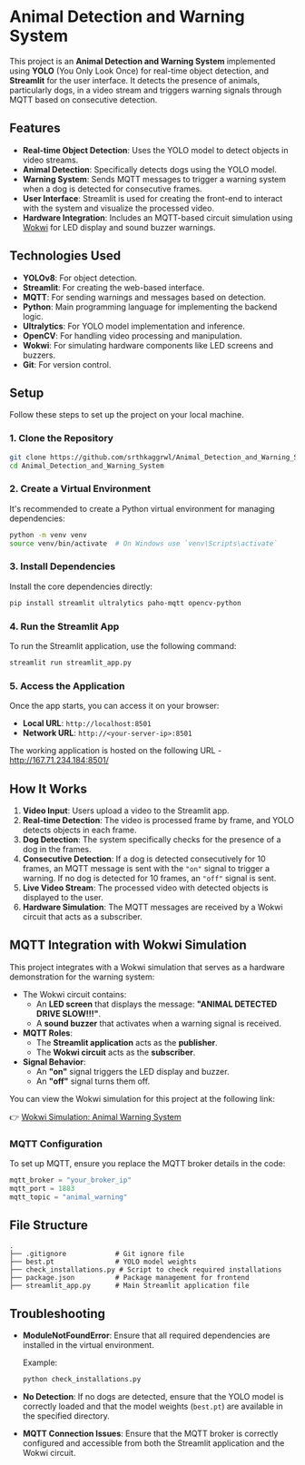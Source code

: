 # Animal Detection and Warning System

This project is an **Animal Detection and Warning System** implemented using **YOLO** (You Only Look Once) for real-time object detection, and **Streamlit** for the user interface. It detects the presence of animals, particularly dogs, in a video stream and triggers warning signals through MQTT based on consecutive detection.

## Features

- **Real-time Object Detection**: Uses the YOLO model to detect objects in video streams.
- **Animal Detection**: Specifically detects dogs using the YOLO model.
- **Warning System**: Sends MQTT messages to trigger a warning system when a dog is detected for consecutive frames.
- **User Interface**: Streamlit is used for creating the front-end to interact with the system and visualize the processed video.
- **Hardware Integration**: Includes an MQTT-based circuit simulation using [Wokwi](https://wokwi.com/) for LED display and sound buzzer warnings.

## Technologies Used

- **YOLOv8**: For object detection.
- **Streamlit**: For creating the web-based interface.
- **MQTT**: For sending warnings and messages based on detection.
- **Python**: Main programming language for implementing the backend logic.
- **Ultralytics**: For YOLO model implementation and inference.
- **OpenCV**: For handling video processing and manipulation.
- **Wokwi**: For simulating hardware components like LED screens and buzzers.
- **Git**: For version control.

## Setup

Follow these steps to set up the project on your local machine.

### 1. Clone the Repository

```bash
git clone https://github.com/srthkaggrwl/Animal_Detection_and_Warning_System.git
cd Animal_Detection_and_Warning_System
```

### 2. Create a Virtual Environment

It's recommended to create a Python virtual environment for managing dependencies:

```bash
python -m venv venv
source venv/bin/activate  # On Windows use `venv\Scripts\activate`
```

### 3. Install Dependencies

Install the core dependencies directly:

```bash
pip install streamlit ultralytics paho-mqtt opencv-python
```

### 4. Run the Streamlit App

To run the Streamlit application, use the following command:

```bash
streamlit run streamlit_app.py
```

### 5. Access the Application

Once the app starts, you can access it on your browser:

- **Local URL**: `http://localhost:8501`
- **Network URL**: `http://<your-server-ip>:8501`

The working application is hosted on the following URL - http://167.71.234.184:8501/
## How It Works

1. **Video Input**: Users upload a video to the Streamlit app.
2. **Real-time Detection**: The video is processed frame by frame, and YOLO detects objects in each frame.
3. **Dog Detection**: The system specifically checks for the presence of a dog in the frames.
4. **Consecutive Detection**: If a dog is detected consecutively for 10 frames, an MQTT message is sent with the `"on"` signal to trigger a warning. If no dog is detected for 10 frames, an `"off"` signal is sent.
5. **Live Video Stream**: The processed video with detected objects is displayed to the user.
6. **Hardware Simulation**: The MQTT messages are received by a Wokwi circuit that acts as a subscriber.

## MQTT Integration with Wokwi Simulation

This project integrates with a Wokwi simulation that serves as a hardware demonstration for the warning system:

- The Wokwi circuit contains:
  - An **LED screen** that displays the message: **"ANIMAL DETECTED DRIVE SLOW!!!"**.
  - A **sound buzzer** that activates when a warning signal is received.
- **MQTT Roles**:
  - The **Streamlit application** acts as the **publisher**.
  - The **Wokwi circuit** acts as the **subscriber**.
- **Signal Behavior**:
  - An **"on"** signal triggers the LED display and buzzer.
  - An **"off"** signal turns them off.

You can view the Wokwi simulation for this project at the following link:

👉 [Wokwi Simulation: Animal Warning System](https://wokwi.com/projects/415272090827317249)

### MQTT Configuration

To set up MQTT, ensure you replace the MQTT broker details in the code:

```python
mqtt_broker = "your_broker_ip"
mqtt_port = 1883
mqtt_topic = "animal_warning"
```

## File Structure

```plaintext
.
├── .gitignore            # Git ignore file
├── best.pt               # YOLO model weights
├── check_installations.py # Script to check required installations
├── package.json          # Package management for frontend
├── streamlit_app.py      # Main Streamlit application file
```

## Troubleshooting

- **ModuleNotFoundError**: Ensure that all required dependencies are installed in the virtual environment.
  
  Example:
  ```bash
  python check_installations.py
  ```

- **No Detection**: If no dogs are detected, ensure that the YOLO model is correctly loaded and that the model weights (`best.pt`) are available in the specified directory.

- **MQTT Connection Issues**: Ensure that the MQTT broker is correctly configured and accessible from both the Streamlit application and the Wokwi circuit.
